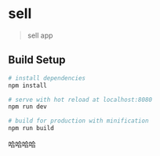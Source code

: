 # sell

> sell app

## Build Setup

``` bash
# install dependencies
npm install

# serve with hot reload at localhost:8080
npm run dev

# build for production with minification
npm run build
```
哈哈哈哈
